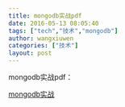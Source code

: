 ```yaml
---
title: mongodb实战pdf
date: 2016-05-13 08:05:40
tags: ["tech","技术","mongodb"]
author: wangxiuwen
categories: ["技术"]
layout: post
---
```


mongodb实战pdf：

 [mongodb实战](http://blog.qianrushi.org/images/mongodb实战.pdf)